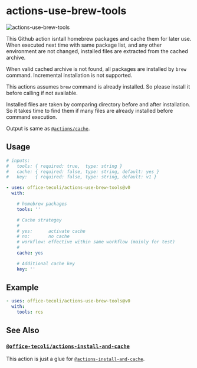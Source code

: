 # actions-use-brew-tools

![actions-use-brew-tools](https://github.com/office-tecoli/actions-use-brew-tools/actions/workflows/test.yml/badge.svg)

This Github action isntall homebrew packages and cache them for later
use.  When executed next time with same package list, and any other
environment are not changed, installed files are extracted from the
cached archive.

When valid cached archive is not found, all packages are installed by
`brew` command.  Incremental installation is not supported.

This actions assumes `brew` command is already installed.  So please
install it before calling if not available.

Installed files are taken by comparing directory before and after
installation.  So it takes time to find them if many files are already
installed before command execution.

Output is same as
[`@actions/cache`](https://github.com/actions/cache).

## Usage

```yaml
# inputs:
#   tools: { required: true,  type: string }
#   cache: { required: false, type: string, default: yes }
#   key:   { required: false, type: string, default: v1 }

- uses: office-tecoli/actions-use-brew-tools@v0
  with:

    # homebrew packages
    tools: ''

    # Cache strategey
    #
    # yes:      activate cache
    # no:       no cache
    # workflow: effective within same workflow (mainly for test)
    #
    cache: yes

    # Additional cache key
    key: ''
```

## Example

```yaml
- uses: office-tecoli/actions-use-brew-tools@v0
  with:
    tools: rcs
```

## See Also

### [`@office-tecoli/actions-install-and-cache`](https://github.com/office-tecoli/actions-install-and-cache)

This action is just a glue for
[`@actions-install-and-cache`](https://github.com/office-tecoli/actions-install-and-cache).

